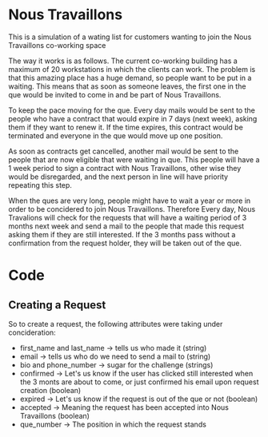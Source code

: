 # Nous Travaillons
This is a simulation of a wating list for customers wanting to join the Nous Travaillons co-working space

The way it works is as follows. The current co-working building has a maximum of 20 workstations in which the clients can work. The problem is that this amazing place has a huge demand, so people want to be put in a waiting. This means that as soon as someone leaves, the first one in the que would be invited to come in and be part of Nous Travaillons.

To keep the pace moving for the que. Every day mails would be sent to the people who have a contract that would expire in 7 days (next week), asking them if they want to renew it. If the time expires, this contract would be terminated and everyone in the que would move up one position. 

As soon as contracts get cancelled, another mail would be sent to the people that are now eligible that were waiting in que. This people will have a 1 week period to sign a contract with Nous Travaillons, other wise they would be disregarded, and the next person in line will have priority repeating this step. 

When the ques are very long, people might have to wait a year or more in order to be concidered to join Nous Travaillons. Therefore Every day, Nous Travalions will check for the requests that will have a waiting period of 3 months next week and send a mail to the people that made this request asking them if they are still interested. If the 3 months pass without a confirmation from the request holder, they will be taken out of the que. 


# Code

Creating a Request
----------------

So to create a request, the following attributes were taking under concideration: 
  * first_name and last_name -> tells us who made it (string)
  * email                    -> tells us who do we need to send a mail to (string)
  * bio and phone_number     -> sugar for the challenge (strings)
  * confirmed                -> Let's us know if the user has clicked still interested when the 3 monts are about to come, or just confirmed his email upon                                    request creation (boolean)
  * expired                  -> Let's us know if the request is out of the que or not (boolean)
  * accepted                 -> Meaning the request has been accepted into Nous Travaillons (boolean)
  * que_number               -> The position in which the request stands
  
 
  
  
  
  




